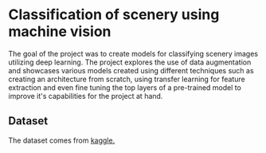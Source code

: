 # Classification of scenery using machine vision

The goal of the project was to create models for classifying scenery images utilizing deep learning. The project explores the use of data augmentation and showcases various models created using different techniques such as creating an architecture from scratch, using transfer learning for feature extraction and even fine tuning the top layers of a pre-trained model to improve it's capabilities for the project at hand.

## Dataset

The dataset comes from [kaggle.](https://www.kaggle.com/nitishabharathi/scene-classification?select=test_WyRytb0.csv)
